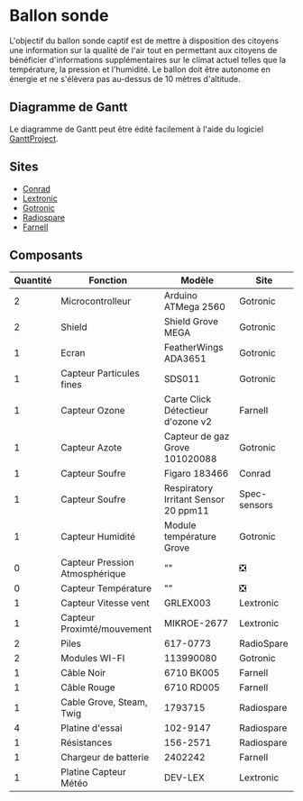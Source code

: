 # Ballon sonde
L'objectif du ballon sonde captif est de mettre à disposition des citoyens une information sur la qualité de l'air tout en permettant aux citoyens de bénéficier d'informations supplémentaires sur le climat actuel telles que la température, la pression et l'humidité. Le ballon doit être autonome en énergie et ne s'élèvera pas au-dessus de 10 mètres d'altitude.

## Diagramme de Gantt
Le diagramme de Gantt peut être édité facilement à l'aide du logiciel [GanttProject](https://www.ganttproject.biz/).

## Sites
* [Conrad](https://www.conrad.fr/)
* [Lextronic](https://www.lextronic.fr/)
* [Gotronic](https://www.gotronic.fr/)
* [Radiospare](https://fr.rs-online.com/web/)
* [Farnell](https://fr.farnell.com/)

## Composants

Quantité | Fonction | Modèle | Site
--- | --- | --- | ---
2| Microcontrolleur | Arduino ATMega 2560|  Gotronic
2| Shield | Shield Grove MEGA | Gotronic
1| Ecran  | FeatherWings ADA3651 | Gotronic
1| Capteur Particules fines| SDS011 | Gotronic
1| Capteur Ozone| Carte Click Détectieur d'ozone v2 | Farnell
1| Capteur Azote| Capteur de gaz Grove 101020088 | Gotronic
1| Capteur Soufre| Figaro 183466 | Conrad
1| Capteur Soufre| Respiratory Irritant Sensor 20 ppm11 | Spec-sensors
1| Capteur Humidité| Module température Grove | Gotronic
0| Capteur Pression Atmosphérique| "" | ❎
0| Capteur Température| "" | ❎
1| Capteur Vitesse vent| GRLEX003 |  Lextronic
1| Capteur Proximté/mouvement| MIKROE-2677 | Lextronic
2| Piles | 617-0773 | RadioSpare
2| Modules WI-FI | 113990080 | Gotronic
1| Câble Noir | 6710 BK005 | Farnell
1| Câble Rouge | 6710 RD005 | Farnell
1| Cable Grove, Steam, Twig | 1793715 | Radiospare 
4| Platine d'essai | 102-9147 |Radiospare
1| Résistances | 156-2571 | Radiospare
1| Chargeur de batterie | 2402242 | Farnell
1| Platine Capteur Météo | DEV-LEX | Lextronic
